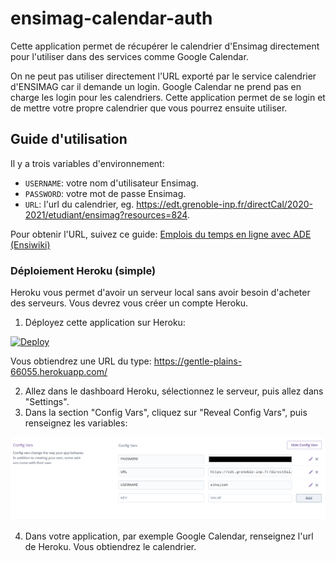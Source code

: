 # ensimag-calendar-auth
Cette application permet de récupérer le calendrier d'Ensimag directement pour l'utiliser dans des services comme Google Calendar.

On ne peut pas utiliser directement l'URL exporté par le service calendrier d'ENSIMAG car il demande un login. Google Calendar ne prend pas en charge les login pour les calendriers. Cette application permet de se login et de mettre votre propre calendrier que vous pourrez ensuite utiliser.

## Guide d'utilisation
Il y a trois variables d'environnement:
- `USERNAME`: votre nom d'utilisateur Ensimag.
- `PASSWORD`: votre mot de passe Ensimag.
- `URL`: l'url du calendrier, eg. https://edt.grenoble-inp.fr/directCal/2020-2021/etudiant/ensimag?resources=824. 

Pour obtenir l'URL, suivez ce guide: [Emplois du temps en ligne avec ADE (Ensiwiki)](https://ensiwiki.ensimag.fr/index.php?title=Emplois_du_temps_en_ligne_avec_ADE#Importation_par_URL_avec_un_client_lourd_de_calendrier_.28e.g._Thunderbird.29)

### Déploiement Heroku (simple)

Heroku vous permet d'avoir un serveur local sans avoir besoin d'acheter des serveurs. Vous devrez vous créer un compte Heroku.

1. Déployez cette application sur Heroku:

[![Deploy](https://www.herokucdn.com/deploy/button.svg)](https://heroku.com/deploy)

Vous obtiendrez une URL du type: https://gentle-plains-66055.herokuapp.com/

2. Allez dans le dashboard Heroku, sélectionnez le serveur, puis allez dans "Settings".
3. Dans la section "Config Vars", cliquez sur "Reveal Config Vars", puis renseignez les variables:

![Variables environnement dans le dashboard Heroku](env_heroku.png)

4. Dans votre application, par exemple Google Calendar, renseignez l'url de Heroku. Vous obtiendrez le calendrier.
